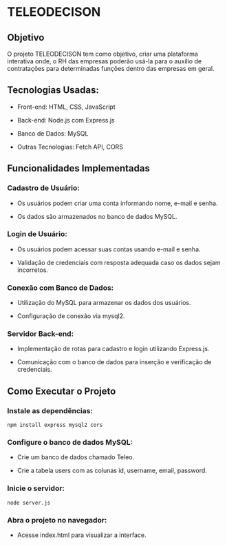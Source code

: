 # TELEODECISON

## Objetivo

O projeto TELEODECISON tem como objetivo, criar uma plataforma interativa onde, o RH das empresas poderão usá-la para o auxilio de contratações para determinadas funções dentro das empresas em geral.

## Tecnologias Usadas:

+ Front-end: HTML, CSS, JavaScript

+ Back-end: Node.js com Express.js

+ Banco de Dados: MySQL

+ Outras Tecnologias: Fetch API, CORS


## Funcionalidades Implementadas

### Cadastro de Usuário:

+ Os usuários podem criar uma conta informando nome, e-mail e senha.

+ Os dados são armazenados no banco de dados MySQL.

### Login de Usuário:

+ Os usuários podem acessar suas contas usando e-mail e senha.

+ Validação de credenciais com resposta adequada caso os dados sejam incorretos.

### Conexão com Banco de Dados:

+ Utilização do MySQL para armazenar os dados dos usuários.

+ Configuração de conexão via mysql2.

### Servidor Back-end:

+ Implementação de rotas para cadastro e login utilizando Express.js.

+ Comunicação com o banco de dados para inserção e verificação de credenciais.

## Como Executar o Projeto

### Instale as dependências:
```
npm install express mysql2 cors
```
### Configure o banco de dados MySQL:

+ Crie um banco de dados chamado Teleo.

+ Crie a tabela users com as colunas id, username, email, password.

### Inicie o servidor:
```
node server.js
```
### Abra o projeto no navegador:

+ Acesse index.html para visualizar a interface.
